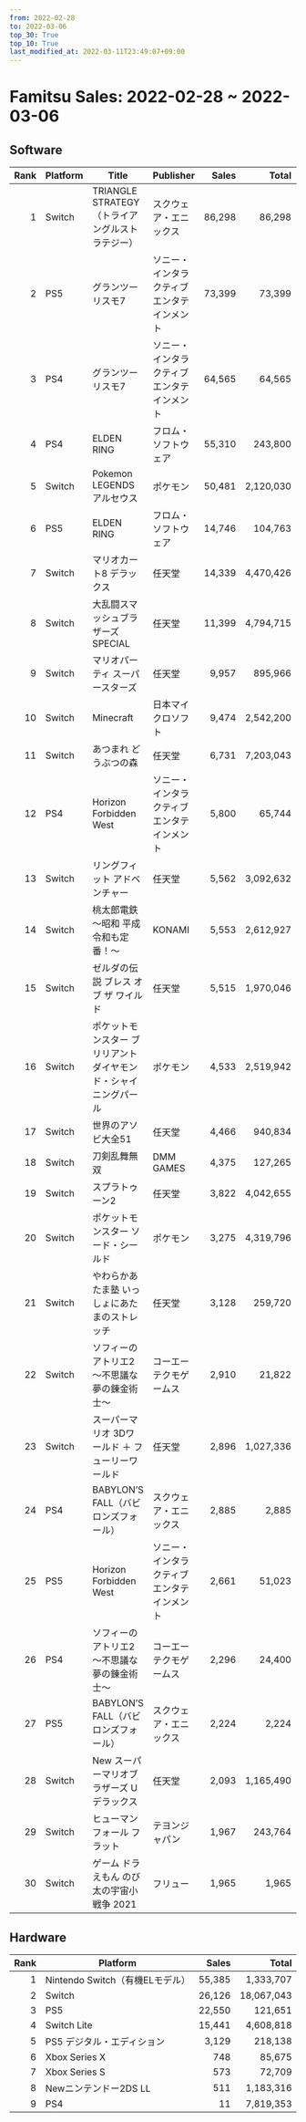 ```yaml
---
from: 2022-02-28
to: 2022-03-06
top_30: True
top_10: True
last_modified_at: 2022-03-11T23:49:07+09:00
---
```

# Famitsu Sales: 2022-02-28 ~ 2022-03-06
## Software
| Rank | Platform | Title | Publisher | Sales | Total | Rate | New |
| -: | -- | -- | -- | -: | -: | -: | -- |
| 1 | Switch | TRIANGLE STRATEGY（トライアングルストラテジー） | スクウェア・エニックス | 86,298 | 86,298 | 40% | **New** |
| 2 | PS5 | グランツーリスモ7 | ソニー・インタラクティブエンタテインメント | 73,399 | 73,399 | 20% | **New** |
| 3 | PS4 | グランツーリスモ7 | ソニー・インタラクティブエンタテインメント | 64,565 | 64,565 | 40% | **New** |
| 4 | PS4 | ELDEN RING | フロム・ソフトウェア | 55,310 | 243,800 | 20% |  |
| 5 | Switch | Pokemon LEGENDS アルセウス | ポケモン | 50,481 | 2,120,030 | 20% |  |
| 6 | PS5 | ELDEN RING | フロム・ソフトウェア | 14,746 | 104,763 | 20% |  |
| 7 | Switch | マリオカート8 デラックス | 任天堂 | 14,339 | 4,470,426 | 20% |  |
| 8 | Switch | 大乱闘スマッシュブラザーズ SPECIAL | 任天堂 | 11,399 | 4,794,715 | 20% |  |
| 9 | Switch | マリオパーティ スーパースターズ | 任天堂 | 9,957 | 895,966 | 20% |  |
| 10 | Switch | Minecraft | 日本マイクロソフト | 9,474 | 2,542,200 | 20% |  |
| 11 | Switch | あつまれ どうぶつの森 | 任天堂 | 6,731 | 7,203,043 | 20% |  |
| 12 | PS4 | Horizon Forbidden West | ソニー・インタラクティブエンタテインメント | 5,800 | 65,744 | 40% |  |
| 13 | Switch | リングフィット アドベンチャー | 任天堂 | 5,562 | 3,092,632 | 20% |  |
| 14 | Switch | 桃太郎電鉄 〜昭和 平成 令和も定番！〜 | KONAMI | 5,553 | 2,612,927 | 20% |  |
| 15 | Switch | ゼルダの伝説 ブレス オブ ザ ワイルド | 任天堂 | 5,515 | 1,970,046 | 20% |  |
| 16 | Switch | ポケットモンスター ブリリアントダイヤモンド・シャイニングパール | ポケモン | 4,533 | 2,519,942 | 20% |  |
| 17 | Switch | 世界のアソビ大全51 | 任天堂 | 4,466 | 940,834 | 20% |  |
| 18 | Switch | 刀剣乱舞無双 | DMM GAMES | 4,375 | 127,265 | 20% |  |
| 19 | Switch | スプラトゥーン2 | 任天堂 | 3,822 | 4,042,655 | 20% |  |
| 20 | Switch | ポケットモンスター ソード・シールド | ポケモン | 3,275 | 4,319,796 | 20% |  |
| 21 | Switch | やわらかあたま塾 いっしょにあたまのストレッチ | 任天堂 | 3,128 | 259,720 | 20% |  |
| 22 | Switch | ソフィーのアトリエ2 〜不思議な夢の錬金術士〜 | コーエーテクモゲームス | 2,910 | 21,822 | 40% |  |
| 23 | Switch | スーパーマリオ 3Dワールド ＋ フューリーワールド | 任天堂 | 2,896 | 1,027,336 | 20% |  |
| 24 | PS4 | BABYLON’S FALL（バビロンズフォール） | スクウェア・エニックス | 2,885 | 2,885 | 80% | **New** |
| 25 | PS5 | Horizon Forbidden West | ソニー・インタラクティブエンタテインメント | 2,661 | 51,023 | 40% |  |
| 26 | PS4 | ソフィーのアトリエ2 〜不思議な夢の錬金術士〜 | コーエーテクモゲームス | 2,296 | 24,400 | 40% |  |
| 27 | PS5 | BABYLON’S FALL（バビロンズフォール） | スクウェア・エニックス | 2,224 | 2,224 | 80% | **New** |
| 28 | Switch | New スーパーマリオブラザーズ U デラックス | 任天堂 | 2,093 | 1,165,490 | 20% |  |
| 29 | Switch | ヒューマン フォール フラット | テヨンジャパン | 1,967 | 243,764 | 20% |  |
| 30 | Switch | ゲーム ドラえもん のび太の宇宙小戦争 2021 | フリュー | 1,965 | 1,965 | 100% | **New** |

## Hardware
| Rank | Platform | Sales | Total |
| -: | -- | -: | -: |
| 1 | Nintendo Switch（有機ELモデル） | 55,385 | 1,333,707 |
| 2 | Switch | 26,126 | 18,067,043 |
| 3 | PS5 | 22,550 | 121,651 |
| 4 | Switch Lite | 15,441 | 4,608,818 |
| 5 | PS5 デジタル・エディション | 3,129 | 218,138 |
| 6 | Xbox Series X | 748 | 85,675 |
| 7 | Xbox Series S | 573 | 72,709 |
| 8 | Newニンテンドー2DS LL | 511 | 1,183,316 |
| 9 | PS4 | 11 | 7,819,353 |